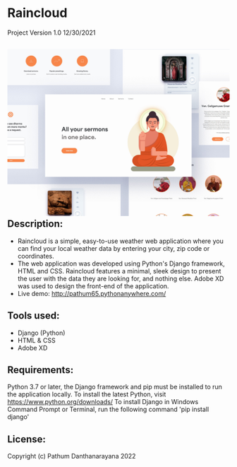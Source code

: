 # Raincloud
Project Version 1.0 12/30/2021

![alt text](https://github.com/pathumd/Sadaham-Sisila/blob/main/mainmockup.jpg?raw=true)
Description:
--------------
- Raincloud is a simple, easy-to-use weather web application where you can find your local weather data by entering your city, zip code or coordinates.
- The web application was developed using Python's Django framework, HTML and CSS. Raincloud features a minimal, sleek design to present the user with the data they are looking for, and nothing else. Adobe XD was used to design the front-end of the application.
- Live demo: http://pathum65.pythonanywhere.com/

Tools used:
--------------
- Django (Python)
- HTML & CSS
- Adobe XD

Requirements:
---------
Python 3.7 or later, the Django framework and pip must be installed to run the application locally.
To install the latest Python, visit https://www.python.org/downloads/
To install Django in Windows Command Prompt or Terminal, run the following command 'pip install django'

License:
---------
Copyright (c) Pathum Danthanarayana 2022
